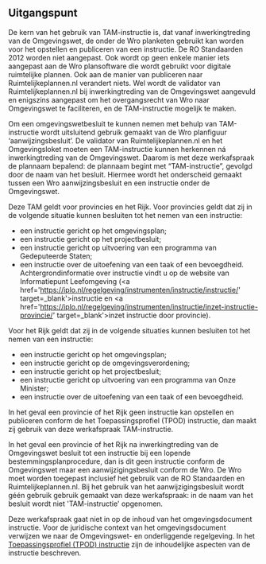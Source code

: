 ## Uitgangspunt

De kern van het gebruik van TAM-instructie is, dat vanaf inwerkingtreding van de Omgevingswet, de onder de Wro planketen gebruikt kan worden voor het opstellen en publiceren van een instructie. De RO Standaarden 2012 worden niet aangepast. Ook wordt op geen enkele manier iets aangepast aan de Wro plansoftware die wordt gebruikt voor digitale ruimtelijke plannen. Ook aan de manier van publiceren naar Ruimtelijkeplannen.nl verandert niets. Wel wordt de validator van Ruimtelijkeplannen.nl bij inwerkingtreding van de Omgevingswet aangevuld en enigszins aangepast om het overgangsrecht van Wro naar Omgevingswet te faciliteren, en de TAM-instructie mogelijk te maken.

Om een omgevingswetbesluit te kunnen nemen met behulp van TAM-instructie wordt uitsluitend gebruik gemaakt van de Wro planfiguur ‘aanwijzingsbesluit’. De validator van Ruimtelijkeplannen.nl en het Omgevingsloket moeten een TAM-instructie kunnen herkennen ná inwerkingtreding van de Omgevingswet. Daarom is met deze werkafspraak de plannaam bepalend: de plannaam begint met “TAM-instructie”, gevolgd door de naam van het besluit. Hiermee wordt het onderscheid gemaakt tussen een Wro aanwijzingsbesluit en een instructie onder de Omgevingswet.

Deze TAM geldt voor provincies en het Rijk. Voor provincies geldt dat zij in de volgende situatie kunnen besluiten tot het nemen van een instructie: 
- een instructie gericht op het omgevingsplan;
- een instructie gericht op het projectbesluit; 
- een instructie gericht op uitvoering van een programma van Gedeputeerde Staten; 
- een instructie over de uitoefening van een taak of een bevoegdheid.
Achtergrondinformatie over instructie vindt u op de website van Informatiepunt Leefomgeving (<a href='https://iplo.nl/regelgeving/instrumenten/instructie/instructie/' target=_blank'>instructie</a> en <a href='https://iplo.nl/regelgeving/instrumenten/instructie/inzet-instructie-provincie/' target=_blank'>inzet instructie door provincie</a>). 

Voor het Rijk geldt dat zij in de volgende situaties kunnen besluiten tot het nemen van een instructie:
- een instructie gericht op het omgevingsplan;
- een instructie gericht op de omgevingsverordening;
- een instructie gericht op het projectbesluit;
- een instructie gericht op uitvoering van een programma van Onze Minister;
- een instructie over de uitoefening van een taak of een bevoegdheid.

In het geval een provincie of het Rijk geen instructie kan opstellen en publiceren conform de het Toepassingsprofiel (TPOD) instructie, dan maakt zij gebruik van deze werkafspraak TAM-instructie. 

In het geval een provincie of het Rijk na inwerkingtreding van de Omgevingswet besluit tot een instructie bij een lopende bestemmingsplanprocedure, dan is dit geen instructie conform de Omgevingswet maar een aanwijzigingsbesluit conform de Wro. De Wro moet worden toegepast inclusief het gebruik van de RO Standaarden en Ruimtelijkeplannen.nl. Bij het gebruik van het aanwijzigingsbesluit wordt géén gebruik gebruik gemaakt van deze werkafspraak: in de naam van het besluit wordt niet 'TAM-instructie' opgenomen. 

Deze werkafspraak gaat niet in op de inhoud van het omgevingsdocument instructie. Voor de juridische context van het omgevingsdocument verwijzen we naar de Omgevingswet- en onderliggende regelgeving. In het <a href='https://geonovum.github.io/TPOD/TPOD%20Instructie/TPOD_instructie_v2.0.1.pdf' target='_blank'>Toepassingsprofiel (TPOD) instructie</a> zijn de inhoudelijke aspecten van de instructie beschreven. 



